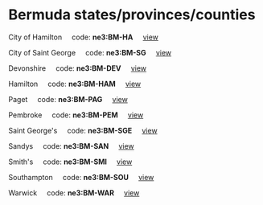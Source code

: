 # Bermuda states/provinces/counties
City of Hamilton&nbsp;&nbsp;&nbsp;&nbsp;&nbsp;code: **ne3:BM-HA**&nbsp;&nbsp;&nbsp;&nbsp;&nbsp;[view](../../export/geojson/medium/ne3/bm/ha.geojson)&nbsp;&nbsp;&nbsp;&nbsp;&nbsp;


City of Saint George&nbsp;&nbsp;&nbsp;&nbsp;&nbsp;code: **ne3:BM-SG**&nbsp;&nbsp;&nbsp;&nbsp;&nbsp;[view](../../export/geojson/medium/ne3/bm/sg.geojson)&nbsp;&nbsp;&nbsp;&nbsp;&nbsp;


Devonshire&nbsp;&nbsp;&nbsp;&nbsp;&nbsp;code: **ne3:BM-DEV**&nbsp;&nbsp;&nbsp;&nbsp;&nbsp;[view](../../export/geojson/medium/ne3/bm/dev.geojson)&nbsp;&nbsp;&nbsp;&nbsp;&nbsp;


Hamilton&nbsp;&nbsp;&nbsp;&nbsp;&nbsp;code: **ne3:BM-HAM**&nbsp;&nbsp;&nbsp;&nbsp;&nbsp;[view](../../export/geojson/medium/ne3/bm/ham.geojson)&nbsp;&nbsp;&nbsp;&nbsp;&nbsp;


Paget&nbsp;&nbsp;&nbsp;&nbsp;&nbsp;code: **ne3:BM-PAG**&nbsp;&nbsp;&nbsp;&nbsp;&nbsp;[view](../../export/geojson/medium/ne3/bm/pag.geojson)&nbsp;&nbsp;&nbsp;&nbsp;&nbsp;


Pembroke&nbsp;&nbsp;&nbsp;&nbsp;&nbsp;code: **ne3:BM-PEM**&nbsp;&nbsp;&nbsp;&nbsp;&nbsp;[view](../../export/geojson/medium/ne3/bm/pem.geojson)&nbsp;&nbsp;&nbsp;&nbsp;&nbsp;


Saint George's&nbsp;&nbsp;&nbsp;&nbsp;&nbsp;code: **ne3:BM-SGE**&nbsp;&nbsp;&nbsp;&nbsp;&nbsp;[view](../../export/geojson/medium/ne3/bm/sge.geojson)&nbsp;&nbsp;&nbsp;&nbsp;&nbsp;


Sandys&nbsp;&nbsp;&nbsp;&nbsp;&nbsp;code: **ne3:BM-SAN**&nbsp;&nbsp;&nbsp;&nbsp;&nbsp;[view](../../export/geojson/medium/ne3/bm/san.geojson)&nbsp;&nbsp;&nbsp;&nbsp;&nbsp;


Smith's&nbsp;&nbsp;&nbsp;&nbsp;&nbsp;code: **ne3:BM-SMI**&nbsp;&nbsp;&nbsp;&nbsp;&nbsp;[view](../../export/geojson/medium/ne3/bm/smi.geojson)&nbsp;&nbsp;&nbsp;&nbsp;&nbsp;


Southampton&nbsp;&nbsp;&nbsp;&nbsp;&nbsp;code: **ne3:BM-SOU**&nbsp;&nbsp;&nbsp;&nbsp;&nbsp;[view](../../export/geojson/medium/ne3/bm/sou.geojson)&nbsp;&nbsp;&nbsp;&nbsp;&nbsp;


Warwick&nbsp;&nbsp;&nbsp;&nbsp;&nbsp;code: **ne3:BM-WAR**&nbsp;&nbsp;&nbsp;&nbsp;&nbsp;[view](../../export/geojson/medium/ne3/bm/war.geojson)&nbsp;&nbsp;&nbsp;&nbsp;&nbsp;

